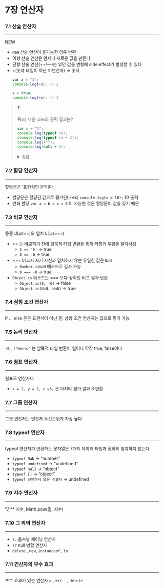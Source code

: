 # 7장 연산자

### 7.1 산술 연산자

---

NEW

- `NaN` 산술 연산이 불가능한 경우 반환
- 이항 산술 연산은 언제나 새로운 값을 만든다
- 단항 산술 연산(++/—)는 있던 값을 변형해 side effect가 발생할 수 있다
- +(숫자 타입이 아닌 피연산자) ⇒ 숫자
  ```jsx
  var x = "1";
  console.log(+x); // 1

  x = true;
  console.log(+x); // 1
  ```

<blockquote>
❓

퀴즈) 다음 코드의 출력 결과는?

```jsx
var x = "1";
console.log(typeof +x);
console.log(typeof (x + 2));
console.log(+"");
console.log(null + 1);
```

<details>
<summary>정답</summary>
number
string
0
1
</details>
    
</blockquote>

### 7.2 할당 연산자

---

할당문은 ‘표현식인 문’이다

- 할당문은 할당된 값으로 평가된다 ex) `console.log(x = 10);` 10 출력
- 연쇄 할당 `var a = b = c = 0` 이 가능한 것은 할당문이 값을 갖기 때문

### 7.3 비교 연산자

---

동등 비교(==)와 일치 비교(===)

- == 는 비교하기 전에 암묵적 타입 변환을 통해 좌항과 우황을 일치시킴
  - `5 == '5'` → true
  - `0 == -0` → true
- === 비교시 자기 자신과 일치하지 않는 유일한 값은 `NaN`
  - `Number.isNaN` 메소드로 검사 가능
  - `0 === -0` → true
- `Object.is` 메소드는 === 보다 정확한 비교 결과 반환
  - `Object.is(0, -0)` → false
  - `Object.is(NaN, NaN)` → true

### 7.4 삼항 조건 연산자

---

if … else 문은 표현식이 아닌 문, 삼항 조건 연산자는 값으로 평가 가능

### 7.5 논리 연산자

---

`!0` , `!'Hello'` 는 암묵적 타입 변환이 일어나 각각 true, false이다

### 7.6 쉼표 연산자

---

쉼표도 연산자다

- `x = 1, y = 2, z =3;` 은 마지막 평가 결과 3 반환

### 7.7 그룹 연산자

---

그룹 연산자는 연산자 우선순위가 가장 높다

### 7.8 typeof 연산자

---

typeof 연산자가 반환하는 문자열은 7개의 데이터 타입과 정확히 일치하지 않는다

- `typeof NaN` → “number”
- `typeof undefined` → “undefined”
- `typeof null` → “object”
- `typeof []` → “object”
- `typeof 선언하지 않은 식별자` → undefined

### 7.9 지수 연산자

---

및 \*\* 지수, Math.pow(밑, 지수)

### 7.10 그 외의 연산자

---

- `?.` 옵셔널 체이닝 연산자
- `??` null 병합 연산자
- `delete` , `new`, `instanceof` , `in`

### 7.11 연산자의 부수 효과

---

부수 효과가 있는 연산자 `=` , `++/--` , `delete`
